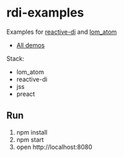 # rdi-examples

Examples for [reactive-di](https://github.com/zerkalica/reactive-di) and [lom_atom](https://github.com/zerkalica/lom_atom)

* [All demos](http://zerkalica.github.io/rdi-examples/)

Stack:
 - lom_atom
 - reactive-di
 - jss
 - preact

## Run

1. npm install
2. npm start
3. open http://localhost:8080
